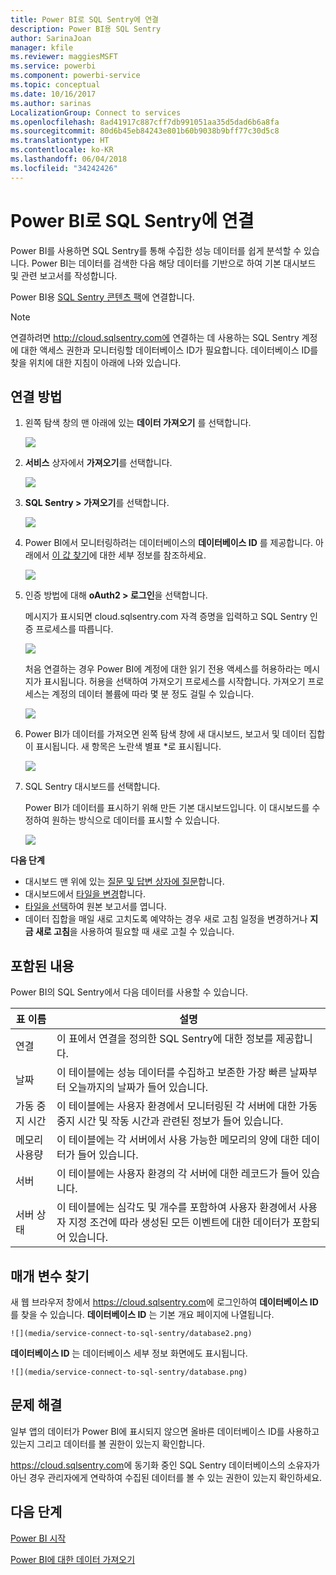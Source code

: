 ```yaml
---
title: Power BI로 SQL Sentry에 연결
description: Power BI용 SQL Sentry
author: SarinaJoan
manager: kfile
ms.reviewer: maggiesMSFT
ms.service: powerbi
ms.component: powerbi-service
ms.topic: conceptual
ms.date: 10/16/2017
ms.author: sarinas
LocalizationGroup: Connect to services
ms.openlocfilehash: 8ad41917c887cff7db991051aa35d5dad6b6a8fa
ms.sourcegitcommit: 80d6b45eb84243e801b60b9038b9bff77c30d5c8
ms.translationtype: HT
ms.contentlocale: ko-KR
ms.lasthandoff: 06/04/2018
ms.locfileid: "34242426"
---
```

# <a name="connect-to-sql-sentry-with-power-bi"></a>Power BI로 SQL Sentry에 연결
Power BI를 사용하면 SQL Sentry를 통해 수집한 성능 데이터를 쉽게 분석할 수 있습니다. Power BI는 데이터를 검색한 다음 해당 데이터를 기반으로 하여 기본 대시보드 및 관련 보고서를 작성합니다.

Power BI용 [SQL Sentry 콘텐츠 팩](https://app.powerbi.com/groups/me/getdata/services/sql-sentry)에 연결합니다.

>[!NOTE]
>연결하려면 http://cloud.sqlsentry.com에 연결하는 데 사용하는 SQL Sentry 계정에 대한 액세스 권한과 모니터링할 데이터베이스 ID가 필요합니다.  데이터베이스 ID를 찾을 위치에 대한 지침이 아래에 나와 있습니다.

## <a name="how-to-connect"></a>연결 방법
1. 왼쪽 탐색 창의 맨 아래에 있는 **데이터 가져오기** 를 선택합니다.
   
   ![](media/service-connect-to-sql-sentry/pbi_getdata.png)
2. **서비스** 상자에서 **가져오기**를 선택합니다.
   
   ![](media/service-connect-to-sql-sentry/pbi_getservices.png) 
3. **SQL Sentry \> 가져오기**를 선택합니다.
   
   ![](media/service-connect-to-sql-sentry/sqlsentry.png)
4. Power BI에서 모니터링하려는 데이터베이스의 **데이터베이스 ID** 를 제공합니다. 아래에서 [이 값 찾기](#FindingParams)에 대한 세부 정보를 참조하세요.
   
   ![](media/service-connect-to-sql-sentry/img2400.png)
5. 인증 방법에 대해 **oAuth2 \> 로그인**을 선택합니다.
   
   메시지가 표시되면 cloud.sqlsentry.com 자격 증명을 입력하고 SQL Sentry 인증 프로세스를 따릅니다.
   
   ![](media/service-connect-to-sql-sentry/img6400.png)
   
   처음 연결하는 경우 Power BI에 계정에 대한 읽기 전용 액세스를 허용하라는 메시지가 표시됩니다. 허용을 선택하여 가져오기 프로세스를 시작합니다.  가져오기 프로세스는 계정의 데이터 볼륨에 따라 몇 분 정도 걸릴 수 있습니다.
   
   ![](media/service-connect-to-sql-sentry/img7400.png)
6. Power BI가 데이터를 가져오면 왼쪽 탐색 창에 새 대시보드, 보고서 및 데이터 집합이 표시됩니다. 새 항목은 노란색 별표 \*로 표시됩니다.
   
   ![](media/service-connect-to-sql-sentry/img8200.png)
7. SQL Sentry 대시보드를 선택합니다.
   
   Power BI가 데이터를 표시하기 위해 만든 기본 대시보드입니다. 이 대시보드를 수정하여 원하는 방식으로 데이터를 표시할 수 있습니다.
   
   ![](media/service-connect-to-sql-sentry/img9dashboard800.png)

**다음 단계**

* 대시보드 맨 위에 있는 [질문 및 답변 상자에 질문](power-bi-q-and-a.md)합니다.
* 대시보드에서 [타일을 변경](service-dashboard-edit-tile.md)합니다.
* [타일을 선택](service-dashboard-tiles.md)하여 원본 보고서를 엽니다.
* 데이터 집합을 매일 새로 고치도록 예약하는 경우 새로 고침 일정을 변경하거나 **지금 새로 고침**을 사용하여 필요할 때 새로 고칠 수 있습니다.

## <a name="whats-included"></a>포함된 내용
Power BI의 SQL Sentry에서 다음 데이터를 사용할 수 있습니다.

| 표 이름 | 설명 |
| --- | --- |
| 연결 |이 표에서 연결을 정의한 SQL Sentry에 대한 정보를 제공합니다. |
| 날짜<br /> |이 테이블에는 성능 데이터를 수집하고 보존한 가장 빠른 날짜부터 오늘까지의 날짜가 들어 있습니다. |
| 가동 중지 시간<br /> |이 테이블에는 사용자 환경에서 모니터링된 각 서버에 대한 가동 중지 시간 및 작동 시간과 관련된 정보가 들어 있습니다. |
| 메모리 사용량<br /> |이 테이블에는 각 서버에서 사용 가능한 메모리의 양에 대한 데이터가 들어 있습니다.<br /> |
| 서버<br /> |이 테이블에는 사용자 환경의 각 서버에 대한 레코드가 들어 있습니다. |
| 서버 상태<br /> |이 테이블에는 심각도 및 개수를 포함하여 사용자 환경에서 사용자 지정 조건에 따라 생성된 모든 이벤트에 대한 데이터가 포함되어 있습니다. |

<a name="FindingParams"></a>

## <a name="finding-parameters"></a>매개 변수 찾기
새 웹 브라우저 창에서 <https://cloud.sqlsentry.com>에 로그인하여 **데이터베이스 ID**를 찾을 수 있습니다.  **데이터베이스 ID** 는 기본 개요 페이지에 나열됩니다.

    ![](media/service-connect-to-sql-sentry/database2.png)

**데이터베이스 ID** 는 데이터베이스 세부 정보 화면에도 표시됩니다.

    ![](media/service-connect-to-sql-sentry/database.png)


## <a name="troubleshooting"></a>문제 해결
일부 앱의 데이터가 Power BI에 표시되지 않으면 올바른 데이터베이스 ID를 사용하고 있는지 그리고 데이터를 볼 권한이 있는지 확인합니다. 

<https://cloud.sqlsentry.com>에 동기화 중인 SQL Sentry 데이터베이스의 소유자가 아닌 경우 관리자에게 연락하여 수집된 데이터를 볼 수 있는 권한이 있는지 확인하세요.

## <a name="next-steps"></a>다음 단계
[Power BI 시작](service-get-started.md)

[Power BI에 대한 데이터 가져오기](service-get-data.md)

